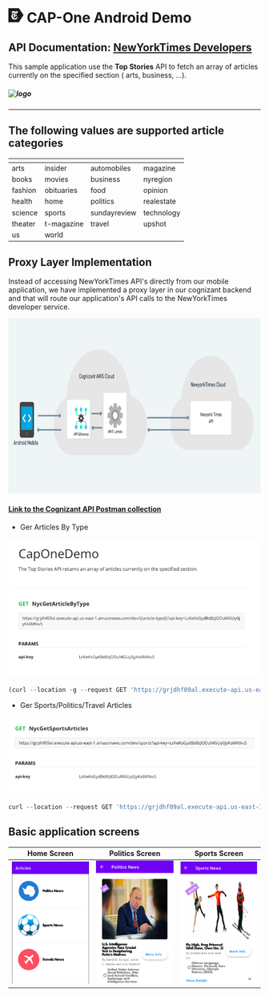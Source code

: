 # ![logo](.images/nyt_app_logo.png) CAP-One Android Demo

## API Documentation:  [<ins>NewYorkTimes Developers</ins>](https://documenter.getpostman.com/view/196489/UVkgxeW6)

This sample application use the **Top Stories** API to fetch an array of articles currently on the
specified section (
arts, business, ...).

##### ![logo](https://developer.nytimes.com/files/poweredby_nytimes_200b.png?v=1583354208360)

---

## The following values are supported article categories

|<!-- --> |<!-- --> |<!-- --> |<!-- --> |
| ------- | ------- | ------- | ------- |
| arts | insider | automobiles | magazine |
| books | movies | business | nyregion |
| fashion | obituaries | food  | opinion |
| health | home | politics | realestate |
| science | sports | sundayreview | technology |
| theater | t-magazine | travel | upshot |
| us | world |

## Proxy Layer Implementation

Instead of accessing NewYorkTimes API's directly from our mobile application, we have implemented a
proxy layer in our cognizant backend and that will route our application's API calls to the
NewYorkTimes developer service.
<p>
    <img src=".images/application_architecture.png" alt="App Architecture" width="800" height="350"/>
</p>

#### [<ins>Link to the Cognizant API Postman collection </ins>](https://documenter.getpostman.com/view/196489/UVkgxeW6)

- Ger Articles By Type
#### ![logo](.images/get_articles_by_type.png)
```js
(curl --location -g --request GET 'https://grjdhf09al.execute-api.us-east-1.amazonaws.com/dev/{{article-type}}?api-key=LcKeKsGydBd8zJODuMGUy0jyKs6MtkvS')
```
- Ger Sports/Politics/Travel Articles
#### ![logo](.images/get_articles_by_sports.png)
```js
curl --location --request GET 'https://grjdhf09al.execute-api.us-east-1.amazonaws.com/dev/sports?api-key=LcKeKsGydBd8zJODuMGUy0jyKs6MtkvS'
```

## Basic application screens

<p>

|Home Screen |Politics Screen | Sports Screen |
| ------- | ------- | ------- |
| ![](.images/home_screen.png)| ![](.images/news_politics.png) | ![](.images/news_sports.png)|

</p>
